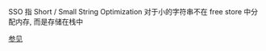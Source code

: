 SSO 指 Short / Small String Optimization
对于小的字符串不在 free store 中分配内存, 而是存储在栈中

[参见](https://stackoverflow.com/questions/10315041/meaning-of-acronym-sso-in-the-context-of-stdstring)